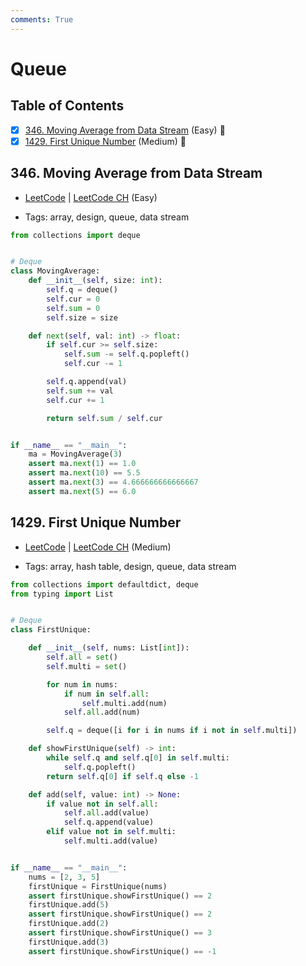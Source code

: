 ```yaml
---
comments: True
---
```


# Queue

## Table of Contents

- [x] [346. Moving Average from Data Stream](https://leetcode.cn/problems/moving-average-from-data-stream/) (Easy) 👑
- [x] [1429. First Unique Number](https://leetcode.cn/problems/first-unique-number/) (Medium) 👑

## 346. Moving Average from Data Stream

-   [LeetCode](https://leetcode.com/problems/moving-average-from-data-stream/) | [LeetCode CH](https://leetcode.cn/problems/moving-average-from-data-stream/) (Easy)

-   Tags: array, design, queue, data stream
```python title="346. Moving Average from Data Stream - Python Solution"
from collections import deque


# Deque
class MovingAverage:
    def __init__(self, size: int):
        self.q = deque()
        self.cur = 0
        self.sum = 0
        self.size = size

    def next(self, val: int) -> float:
        if self.cur >= self.size:
            self.sum -= self.q.popleft()
            self.cur -= 1

        self.q.append(val)
        self.sum += val
        self.cur += 1

        return self.sum / self.cur


if __name__ == "__main__":
    ma = MovingAverage(3)
    assert ma.next(1) == 1.0
    assert ma.next(10) == 5.5
    assert ma.next(3) == 4.666666666666667
    assert ma.next(5) == 6.0

```

## 1429. First Unique Number

-   [LeetCode](https://leetcode.com/problems/first-unique-number/) | [LeetCode CH](https://leetcode.cn/problems/first-unique-number/) (Medium)

-   Tags: array, hash table, design, queue, data stream
```python title="1429. First Unique Number - Python Solution"
from collections import defaultdict, deque
from typing import List


# Deque
class FirstUnique:

    def __init__(self, nums: List[int]):
        self.all = set()
        self.multi = set()

        for num in nums:
            if num in self.all:
                self.multi.add(num)
            self.all.add(num)

        self.q = deque([i for i in nums if i not in self.multi])

    def showFirstUnique(self) -> int:
        while self.q and self.q[0] in self.multi:
            self.q.popleft()
        return self.q[0] if self.q else -1

    def add(self, value: int) -> None:
        if value not in self.all:
            self.all.add(value)
            self.q.append(value)
        elif value not in self.multi:
            self.multi.add(value)


if __name__ == "__main__":
    nums = [2, 3, 5]
    firstUnique = FirstUnique(nums)
    assert firstUnique.showFirstUnique() == 2
    firstUnique.add(5)
    assert firstUnique.showFirstUnique() == 2
    firstUnique.add(2)
    assert firstUnique.showFirstUnique() == 3
    firstUnique.add(3)
    assert firstUnique.showFirstUnique() == -1

```
